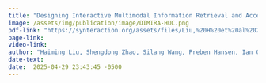 ```yaml
---
title: "Designing Interactive Multimodal Information Retrieval and Access for Heads Up Computing (DIMIRA-HUC)"
image: /assets/img/publication/image/DIMIRA-HUC.png
pdf-link: "https://synteraction.org/assets/files/Liu,%20H%20et%20al%202025%20-%20Designing%20Interactive%20Multimodal%20Information%20Retrieval%20and%20Access%20for%20Heads%20Up%20Computing%20(DIMIRA-HUC).pdf"
page-link:
video-link:
author: "Haiming Liu, Shengdong Zhao, Silang Wang, Preben Hansen, Ian Oakley, Khanh-Duy Le"
date-text:
date:  2025-04-29 23:43:45 -0500
---
```





